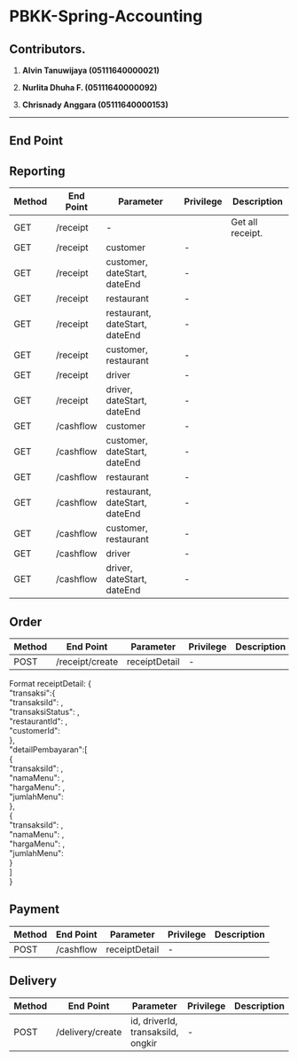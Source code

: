 # PBKK-Spring-Accounting

## Contributors.

1. **Alvin Tanuwijaya (05111640000021)**

2. **Nurlita Dhuha F.     (05111640000092)**

3. **Chrisnady Anggara  (05111640000153)**

---

## End Point

**Reporting**
---

| Method | End Point | Parameter | Privilege | Description |
| ------------- | ------------- | ------------- | ------------- | ------------- |
|GET| /receipt | - |  | Get all receipt. |
|GET| /receipt | customer | - ||
|GET| /receipt | customer, dateStart, dateEnd | - ||
|GET| /receipt | restaurant | - ||
|GET| /receipt | restaurant, dateStart, dateEnd| - ||
|GET| /receipt | customer, restaurant | - ||
|GET| /receipt | driver | - ||
|GET| /receipt | driver, dateStart, dateEnd| - ||
|GET| /cashflow | customer | - ||
|GET| /cashflow | customer, dateStart, dateEnd | - ||
|GET| /cashflow | restaurant | - ||
|GET| /cashflow | restaurant, dateStart, dateEnd| - ||
|GET| /cashflow | customer, restaurant | - ||
|GET| /cashflow | driver | - ||
|GET| /cashflow | driver, dateStart, dateEnd| - ||

**Order**
---

| Method | End Point | Parameter | Privilege | Description |
| ------------- | ------------- | ------------- | ------------- | ------------- |
|POST| /receipt/create | receiptDetail | - ||

Format receiptDetail:
{  
    "transaksi":{  
        "transaksiId": ,  
        "transaksiStatus": ,  
        "restaurantId": ,  
        "customerId":   
    },  
    "detailPembayaran":[  
        {  
        "transaksiId": ,  
        "namaMenu": ,  
        "hargaMenu": ,  
        "jumlahMenu":  
        },  
        {  
        "transaksiId": ,  
        "namaMenu": ,  
        "hargaMenu": ,  
        "jumlahMenu":  
        }  
    ]  
}  

**Payment**
---

| Method | End Point | Parameter | Privilege | Description |
| ------------- | ------------- | ------------- | ------------- | ------------- |
|POST| /cashflow | receiptDetail | - ||

**Delivery**
---

| Method | End Point | Parameter | Privilege | Description |
| ------------- | ------------- | ------------- | ------------- | ------------- |
|POST| /delivery/create | id, driverId, transaksiId, ongkir | - ||
